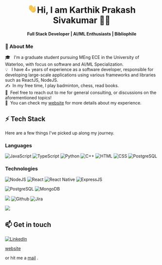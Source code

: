 
 <h1 align="center"><img src="https://raw.githubusercontent.com/ABSphreak/ABSphreak/master/gifs/Hi.gif" width="30px">Hi, I am Karthik Prakash Sivakumar 👨‍💻 </h1>

<div align="center"><strong >Full Stack Developer | AI/ML Enthusiasts | Bibliophile </strong> </div>

### 🚀 About Me 
🎓 &nbsp; I'm a graduate student pursuing MEng ECE in the University of Waterloo, with focus on software and AI/ML Specialization. \
💡 &nbsp; I have 4+ years of experience as a software developer, responsible for developing large-scale applications using various frameworks and libraries such as ReactJS, NodeJS.  \
✍️ &nbsp;In my free time, I play badminton, chess, read books.\
💬 &nbsp;Feel free to reach out to me for general consulting, or discussions on the aforementioned topics!\
📄 &nbsp;You can check my [website](https://karthikprakash.site/) for more details about my experience.

## ⚡ Tech Stack

Here are a few things I've picked up along my journey.

### Languages

  ![JavaScript](https://img.shields.io/badge/JavaScript-F7DF1E?style=for-the-badge&logo=javascript&logoColor=black) ![TypeScript](https://img.shields.io/badge/TypeScript-007ACC?style=for-the-badge&logo=typescript&logoColor=white) ![Python](https://img.shields.io/badge/-Python-000?style=for-the-badge&logo=python) ![C++](https://img.shields.io/badge/c++-%2300599C.svg?style=for-the-badge&logo=c%2B%2B&logoColor=white)  ![HTML](https://img.shields.io/badge/HTML5-E34F26?style=for-the-badge&logo=html5&logoColor=white) ![CSS](https://img.shields.io/badge/CSS-239120?&style=for-the-badge&logo=css3&logoColor=white) ![PostgreSQL](https://img.shields.io/badge/PostgreSQL-316192?style=for-the-badge&logo=postgresql&logoColor=white)
<!--   ![C++](https://img.shields.io/badge/c-%2300599C.svg?style=for-the-badge&logo=c%2B%2B&logoColor=white)  -->
<!-- ![C#](https://img.shields.io/badge/c%23-%23239120.svg?style=for-the-badge&logo=c-sharp&logoColor=white) -->
  
### Technologies

 ![NodeJS](https://img.shields.io/badge/Node.js-43853D?style=for-the-badge&logo=node.js&logoColor=white) ![React](https://img.shields.io/badge/react-%2320232a.svg?style=for-the-badge&logo=react&logoColor=%2361DAFB) ![React Native](https://img.shields.io/badge/react_native-%2320232a.svg?style=for-the-badge&logo=react&logoColor=%2361DAFB) ![ExpressJS](https://img.shields.io/badge/Express.js-404D59?style=for-the-badge) 

 ![PostgreSQL](https://img.shields.io/badge/PostgreSQL-316192?style=for-the-badge&logo=postgresql&logoColor=white) ![MongoDB](https://img.shields.io/badge/MongoDB-4EA94B?style=for-the-badge&logo=mongodb&logoColor=white)

 ![](https://img.shields.io/badge/git%20-%23F05033.svg?&style=for-the-badge&logo=git&logoColor=white)  ![Github](https://img.shields.io/badge/github%20-%23121011.svg?&style=for-the-badge&logo=github&logoColor=white) ![Jira](https://img.shields.io/badge/-Jira-000?&style=for-the-badge&logo=Jira-Software&logoColor=0052CC)
 
<!--  ![Unity](https://img.shields.io/badge/unity-%23000000.svg?style=for-the-badge&logo=unity&logoColor=white) -->
 
<!--  ![](https://img.shields.io/badge/-Raspberry%20Pi-C51A4A?style=for-the-badge&logo=Raspberry-Pi) -->
 ![](https://img.shields.io/badge/-Arduino-00979D?style=for-the-badge&logo=Arduino&logoColor=white)

## 📫 Get in touch
[![LinkedIn](https://img.shields.io/badge/LinkedIn-0077B5?style=for-the-badge&logo=linkedin&logoColor=white)](https://in.linkedin.com/in/karthik-prakash-s)

 [website](https://karthikprakash.site/)

 or hit me a [mail](mailto:karthiksiva1997@gmail.com) .





 
